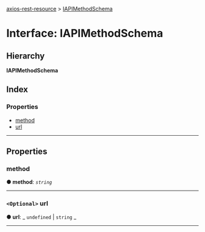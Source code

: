 [axios-rest-resource](../README.md) > [IAPIMethodSchema](../interfaces/iapimethodschema.md)

# Interface: IAPIMethodSchema

## Hierarchy

**IAPIMethodSchema**

## Index

### Properties

- [method](iapimethodschema.md#method)
- [url](iapimethodschema.md#url)

---

## Properties

<a id="method"></a>

### method

**● method**: _`string`_

---

<a id="url"></a>

### `<Optional>` url

**● url**: _ `undefined` &#124; `string`
_

---
